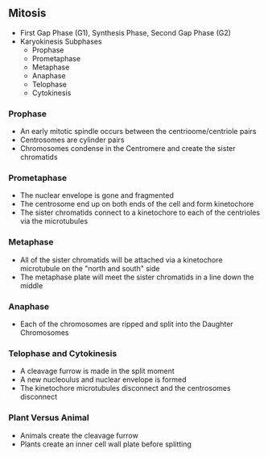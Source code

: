 ## Mitosis
- First Gap Phase (G1), Synthesis Phase, Second Gap Phase (G2)
- Karyokinesis Subphases
	- Prophase
	- Prometaphase
	- Metaphase
	- Anaphase
	- Telophase
	- Cytokinesis
### Prophase
- An early mitotic spindle occurs between the centrioome/centriole pairs
- Centrosomes are cylinder pairs
- Chromosomes condense in the Centromere and create the sister chromatids
### Prometaphase
- The nuclear envelope is gone and fragmented
- The centrosome end up on both ends of the cell and  form kinetochore
- The sister chromatids connect to a kinetochore to each of the centrioles via the microtubules
### Metaphase
- All of the sister chromatids will be attached via a kinetochore microtubule on the "north and south" side
- The metaphase plate will meet the sister chromatids in a line down the middle
### Anaphase
- Each of the chromosomes are ripped and split into the Daughter Chromosomes
### Telophase and Cytokinesis
- A cleavage furrow is made in the split moment
- A new nucleoulus and nuclear envelope is formed
- The kinetochore microtubules disconnect and the centrosomes disconnect
### Plant Versus Animal
- Animals create the cleavage furrow
- Plants create an inner cell wall plate before splitting

